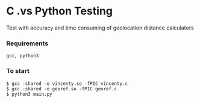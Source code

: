 # C .vs Python Testing

Test with accuracy and time consuming of geolocation distance calculators

### Requirements

```
gcc, python3
```

### To start

```
$ gcc -shared -o vincenty.so -fPIC vincenty.c
$ gcc -shared -o georef.so -fPIC georef.c
$ python3 main.py
```

